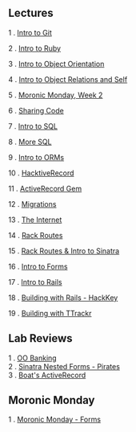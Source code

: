 ## Lectures  

1 . [Intro to Git](https://www.youtube.com/watch?v=bK7i-BMJcM0&feature=youtu.be)		

2 . [Intro to Ruby](https://www.youtube.com/watch?v=_BmEuwgHsGI&feature=youtu.be)		

3 . [Intro to Object Orientation](https://www.youtube.com/watch?v=bBtFLt8nBng&feature=youtu.be)		
		
4 . [Intro to Object Relations and Self](https://www.youtube.com/watch?v=Vrj1opkvTs8&feature=youtu.be)		
		
5 . [Moronic Monday, Week 2](https://www.youtube.com/watch?v=Gd_s7CwW2MA&feature=youtu.be)		
		
6 . [Sharing Code](http://youtu.be/A9_ZEgEeG-8)		
		
7 . [Intro to SQL](https://www.youtube.com/watch?v=oUqFqhsQLPk)		
		
8 . [More SQL](https://www.youtube.com/watch?v=gpwbDUhxFG4)		

9 . [Intro to ORMs](http://youtu.be/8Tx0C-FIDU8)		
		
10 . [HacktiveRecord](http://youtu.be/RtgMqhRX5ek)		

11 . [ActiveRecord Gem](https://www.youtube.com/watch?v=EhhUGQIma_A&feature=youtu.be)		
	
12 . [Migrations](https://www.youtube.com/watch?v=EhhUGQIma_A&feature=youtu.be)	

13 . [The Internet](https://www.youtube.com/watch?v=P--x-P44IH4&feature=youtu.be)

14 . [Rack Routes](https://www.youtube.com/watch?v=0pUQzJN5exw&feature=youtu.be)

15 . [Rack Routes & Intro to Sinatra](http://youtu.be/c0m3QIBdock)

16 . [Intro to Forms](http://youtu.be/mc_kCLw_jBA)

17 . [Intro to Rails](https://www.youtube.com/watch?v=fpHd9bE2o7o&feature=youtu.be)

18 . [Building with Rails - HackKey](http://youtu.be/ACEQuKpyX5k)
		
19 . [Building with TTrackr](https://www.youtube.com/watch?v=lObHElZAxnc&feature=youtu.be)


## Lab Reviews		
 	
1 . [OO Banking](https://www.youtube.com/watch?v=DHKBrGklJSA&feature=youtu.be)  
2 . [Sinatra Nested Forms - Pirates](https://www.youtube.com/watch?v=kgHN11dQ3H0&feature=youtu.be)  
3 . [Boat's ActiveRecord](https://www.youtube.com/watch?v=CNl-xPX9Y90&feature=youtu.be)  


## Moronic Monday 

1 . [Moronic Monday - Forms](https://www.youtube.com/watch?v=eHDlxxn2_v4&feature=youtu.be)


